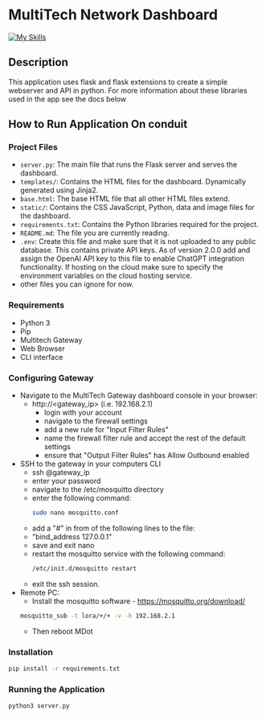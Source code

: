 # MultiTech Network Dashboard

[![My Skills](https://skillicons.dev/icons?i=python,flask,js,html,css,github)](https://skillicons.dev)

## Description

This application uses flask and flask extensions to create a simple webserver and API in python. For more information
about these libraries used in the app see the docs below

## How to Run Application On conduit

### Project Files

- `server.py`: The main file that runs the Flask server and serves the dashboard.
- `templates/`: Contains the HTML files for the dashboard. Dynamically generated using Jinja2.
- `base.html`: The base HTML file that all other HTML files extend.
- `static/`: Contains the CSS JavaScript, Python, data and image files for the dashboard.
- `requirements.txt`: Contains the Python libraries required for the project.
- `README.md`: The file you are currently reading.
- `.env`: Create this file and make sure that it is not uploaded to any public database. This contains private API keys. As of version 2.0.0 add and assign the OpenAI API key to this file to enable ChatGPT integration functionality. If hosting on the cloud make sure to specify the environment variables on the cloud hosting service.
- other files you can ignore for now.

### Requirements

- Python 3
- Pip
- Multitech Gateway
- Web Browser
- CLI interface

### Configuring Gateway

- Navigate to the MultiTech Gateway dashboard console in your browser:
    - http://<gateway_ip> (i.e. 192.168.2.1)
        - login with your account
        - navigate to the firewall settings
        - add a new rule for "Input Filter Rules"
        - name the firewall filter rule and accept the rest of the default settings
        - ensure that "Output Filter Rules" has Allow Outbound enabled
- SSH to the gateway in your computers CLI
    - ssh <username>@gateway_ip
    - enter your password
    - navigate to the /etc/mosquitto directory
    - enter the following command:
        ```bash
        sudo nano mosquitto.conf
        ```
    - add a "#" in from of the following lines to the file:
    - "bind_address 127.0.0.1"
    - save and exit nano
    - restart the mosquitto service with the following command:
      ```bash
      /etc/init.d/mosquitto restart
      ```
    - exit the ssh session.
- Remote PC:
    - Install the mosquitto software - https://mosquitto.org/download/
  ```bash
  mosquitto_sub -t lora/+/+ -v -h 192.168.2.1
  ```
    - Then reboot MDot

### Installation

```bash
pip install -r requirements.txt
```

### Running the Application

```bash
python3 server.py
```

